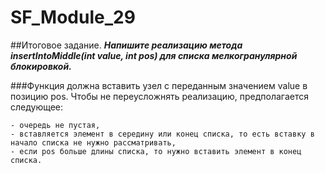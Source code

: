# SF_Module_29
##Итоговое задание. ___Напишите реализацию метода insertIntoMiddle(int value, int pos) для списка мелкогранулярной блокировкой.___

###Функция должна вставить узел с переданным значением value в позицию pos. Чтобы не переусложнять реализацию, предполагается следующее:

    - очередь не пустая,
    - вставляется элемент в середину или конец списка, то есть вставку в начало списка не нужно рассматривать,
    - если pos больше длины списка, то нужно вставить элемент в конец списка.

